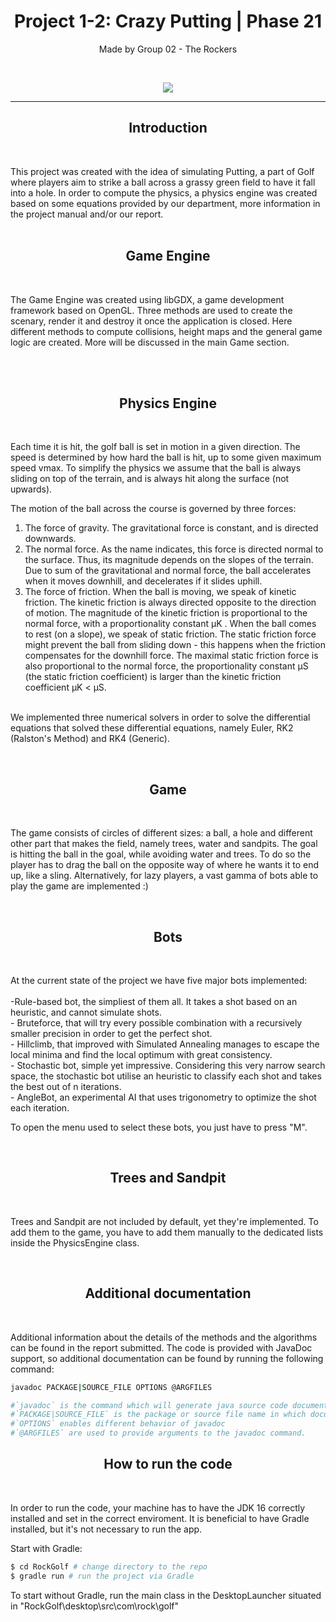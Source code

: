 <h1 align="center"> Project 1-2: Crazy Putting | Phase 21</h1>
<p align="center">Made by Group 02 - The Rockers</p><br>
<p align="center"><img src="https://i.imgur.com/sVwhinv.png"></p>

<hr>
<h2 align="center">Introduction</h2><br>
<p> This project was created with the idea of simulating Putting, a part of Golf where players aim to strike a ball across a grassy green field to have
it fall into a hole. In order to compute the physics, a physics engine was created based on some equations provided by our department, more information in the project manual and/or our report.
<br><br>
<h2 align="center"> Game Engine </h2><br>
<p>The Game Engine was created using libGDX, a game development framework based on OpenGL. Three methods are used to create the scenary, render it and destroy it once the application is closed. Here different methods to compute collisions, height maps and the general game logic are created. More will be discussed in the main Game section.</p>
<br><br></p>
<h2 align="center">Physics Engine</h2><br>

<p>Each time it is hit, the golf ball is set in motion in a given direction. The speed is determined by how hard the ball is hit, up to some given maximum speed vmax.
To simplify the physics we assume that the ball is always sliding on top of the terrain, and is always hit along the surface (not upwards).

The motion of the ball across the course is governed by three forces:
1. The force of gravity. The gravitational force is constant, and is directed downwards.
2. The normal force. As the name indicates, this force is directed normal to the
surface. Thus, its magnitude depends on the slopes of the terrain. Due to sum of
the gravitational and normal force, the ball accelerates when it moves downhill, and
decelerates if it slides uphill.
3. The force of friction. When the ball is moving, we speak of kinetic friction. The
kinetic friction is always directed opposite to the direction of motion. The magnitude
of the kinetic friction is proportional to the normal force, with a proportionality
constant μK .
When the ball comes to rest (on a slope), we speak of static friction. The static
friction force might prevent the ball from sliding down - this happens when the
friction compensates for the downhill force. The maximal static friction force is also
proportional to the normal force, the proportionality constant μS (the static friction
coefficient) is larger than the kinetic friction coefficient μK < μS.<br>
<br>
We  implemented three numerical solvers in order to solve the differential equations that solved these differential equations, namely Euler, RK2 (Ralston's Method) and RK4 (Generic).
                                                                    </p><br>

<h2 align="center">Game</h2><br>

<p>The game consists of circles of different sizes: a ball, a hole and different other part that makes the field, namely trees, water and sandpits. The goal is hitting the ball in the goal, while avoiding water and trees. To do so the player has to drag the ball on the opposite way of where he wants it to end up, like a sling. Alternatively, for lazy players, a vast gamma of bots able to play the game are implemented :)</p><br>
<h2 align="center">Bots</h2><br>
<p> At the current state of the project we have five major bots implemented:<br><br>
-Rule-based bot, the simpliest of them all. It takes a shot based on an heuristic, and cannot simulate shots.<br>
- Bruteforce, that will try every possible combination with a recursively smaller precision in order to get the perfect shot. <br>
- Hillclimb, that improved with Simulated Annealing manages to escape the local minima and find the local optimum with great consistency.<br>
- Stochastic bot, simple yet impressive. Considering this very narrow search space, the stochastic bot utilise an heuristic to classify each shot and takes the best out of n iterations.<br>
- AngleBot, an experimental AI that uses trigonometry to optimize the shot each iteration.
  
  To open the menu used to select these bots, you just have to press "M".</p>
  <br>
 <h2 align="center">Trees and Sandpit</h2><br>
 <p> Trees and Sandpit are not included by default, yet they're implemented. To add them to the game, you have to add them manually to the dedicated lists inside the PhysicsEngine class. </p>
 <br>
<h2 align="center">Additional documentation</h2><br>
<p> Additional information about the details of the methods and the algorithms can be found in the report submitted. The code is provided with JavaDoc support, so additional documentation can be found by running the following command:</p>

```bash
javadoc PACKAGE|SOURCE_FILE OPTIONS @ARGFILES

#`javadoc` is the command which will generate java source code documentation.
#`PACKAGE|SOURCE_FILE` is the package or source file name in which documentation will be generated.
#`OPTIONS` enables different behavior of javadoc
#`@ARGFILES` are used to provide arguments to the javadoc command.
```
<h2 align="center">How to run the code</h2><br>
<p> In order to run the code, your machine has to have the JDK 16 correctly installed and set in the correct enviroment. It is beneficial to have Gradle installed, but it's not necessary to run the app. <br> 
  
Start with Gradle:

```bash
$ cd RockGolf # change directory to the repo
$ gradle run # run the project via Gradle
```
  
To start without Gradle, run the main class in the DesktopLauncher situated in "RockGolf\desktop\src\com\rock\golf"
